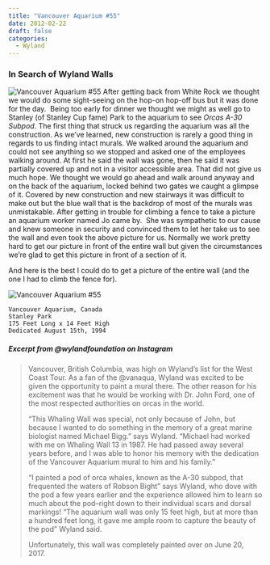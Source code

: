 ```yaml
---
title: "Vancouver Aquarium #55"
date: 2012-02-22
draft: false
categories:
  - Wyland
---
```

### In Search of Wyland Walls

![Vancouver Aquarium #55](../images/55-vancouver.jpg)
After getting back from White Rock we thought we would do some sight-seeing on the hop-on hop-off bus but it was done for the day.  Being too early for dinner we thought we might as well go to Stanley (of Stanley Cup fame) Park to the aquarium to see _Orcas A-30 Subpod_. The first thing that struck us regarding the aquarium was all the construction. As we’ve learned, new construction is rarely a good thing in regards to us finding intact murals. We walked around the aquarium and could not see anything so we stopped and asked one of the employees walking around. At first he said the wall was gone, then he said it was partially covered up and not in a visitor accessible area. That did not give us much hope. We thought we would go ahead and walk around anyway and on the back of the aquarium, locked behind two gates we caught a glimpse of it. Covered by new construction and new stairways it was difficult to make out but the blue wall that is the backdrop of most of the murals was unmistakable. After getting in trouble for climbing a fence to take a picture an aquarium worker named Jo came by.  She was sympathetic to our cause and knew someone in security and convinced them to let her take us to see the wall and even took the above picture for us. Normally we work pretty hard to get our picture in front of the entire wall but given the circumstances we’re glad to get this picture in front of a section of it.

And here is the best I could do to get a picture of the entire wall (and the one I had to climb the fence for).

![Vancouver Aquarium #55](../images/55-vancouver-1.jpg)

```
Vancouver Aquarium, Canada
Stanley Park
175 Feet Long x 14 Feet High
Dedicated August 15th, 1994
```

##### Excerpt from @wylandfoundation on Instagram

> Vancouver, British Columbia, was high on Wyland’s list for the West Coast Tour. As a fan of the @vanaqua, Wyland was excited to be given the opportunity to paint a mural there. The other reason for his excitement was that he would be working with Dr. John Ford, one of the most respected authorities on orcas in the world.  
> 
>“This Whaling Wall was special, not only because of John, but because I wanted to do something in the memory of a great marine biologist named Michael Bigg.” says Wyland. “Michael had worked with me on Whaling Wall 13 in 1987. He had passed away several years before, and I was able to honor his memory with the dedication of the Vancouver Aquarium mural to him and his family.”  
>
>“I painted a pod of orca whales, known as the A-30 subpod, that frequented the waters of Robson Bight” says Wyland, who dove with the pod a few years earlier and the experience allowed him to learn so much about the pod–right down to their individual scars and dorsal markings! “The aquarium wall was only 15 feet high, but at more than a hundred feet long, it gave me ample room to capture the beauty of the pod” Wyland said.  
>
>Unfortunately, this wall was completely painted over on June 20, 2017.